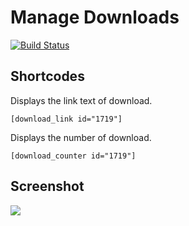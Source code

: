 # Manage Downloads

[![Build Status](https://travis-ci.org/miya0001/manage-downloads.svg)](https://travis-ci.org/miya0001/manage-downloads)

## Shortcodes

Displays the link text of download.

```
[download_link id="1719"]
```

Displays the number of download.

```
[download_counter id="1719"]
```

## Screenshot

![](https://www.evernote.com/shard/s21/sh/31907585-9124-443b-8efd-46a586f0a8cb/656c116ed3b6639b9a9d445370bb4aac/deep/0/Edit-Download---Welcome-to-the-Vagrant---WordPress.png)
